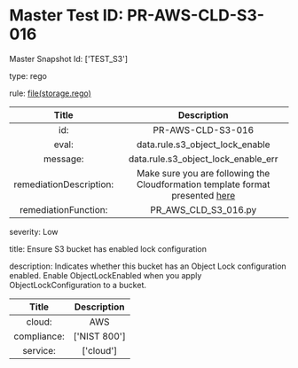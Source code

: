 



# Master Test ID: PR-AWS-CLD-S3-016


Master Snapshot Id: ['TEST_S3']

type: rego

rule: [file(storage.rego)]  
  
  
  
  

|Title|Description|
| :---: | :---: |
|id: |PR-AWS-CLD-S3-016|
|eval: |data.rule.s3_object_lock_enable|
|message: |data.rule.s3_object_lock_enable_err|
|remediationDescription: |Make sure you are following the Cloudformation template format presented <a href='https://docs.aws.amazon.com/AWSCloudFormation/latest/UserGuide/aws-properties-s3-bucket.html#cfn-s3-bucket-objectlockenabled' target='_blank'>here</a>|
|remediationFunction: |PR_AWS_CLD_S3_016.py|


severity: Low

title: Ensure S3 bucket has enabled lock configuration

description: Indicates whether this bucket has an Object Lock configuration enabled. Enable ObjectLockEnabled when you apply ObjectLockConfiguration to a bucket.  
  
  

|Title|Description|
| :---: | :---: |
|cloud: |AWS|
|compliance: |['NIST 800']|
|service: |['cloud']|



[file(storage.rego)]: https://github.com/prancer-io/prancer-compliance-test/tree/master/aws/cloud/storage.rego
